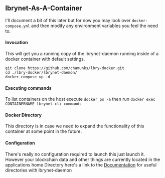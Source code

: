 ## lbrynet-As-A-Container

I'll document a bit of this later but for now you may look over ```docker-compose.yml``` and then modify any environment variables you feel the need to.

#### Invocation
This will get you a running copy of the lbrynet-daemon running inside of a docker container with default settings.
```
git clone https://github.com/chamunks/lbry-docker.git
cd ./lbry-docker/lbrynet-daemon/
docker-compose up -d
```

#### Executing commands

To list containers on the host execute `docker ps -a` then run `docker exec CONTAINERNAME lbrynet-cli commands`

#### Docker Directory

This directory is in case we need to expand the functionality of this container at some point in the future.

#### Configuration
There's really no configuration required to launch this just launch it.  However your blockchain data and other things are currently located in the applications home Directory here's a link to the [Documentation](https://lbry.io/faq/lbry-directories) for useful directories with lbrynet-daemon

